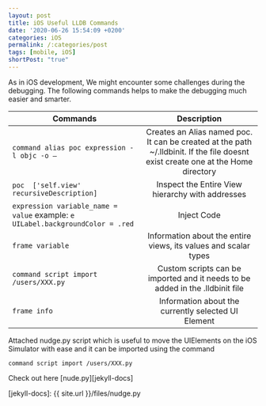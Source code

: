 ```yaml
---
layout: post
title: iOS Useful LLDB Commands
date: '2020-06-26 15:54:09 +0200'
categories: iOS
permalink: /:categories/post
tags: [mobile, iOS]
shortPost: "true"
---
```


As in iOS development, We might encounter some challenges during the debugging. The following commands helps to make the debugging much easier and smarter.


|  Commands     | Description   |
| ------------- |:-------------:| 
| `command alias poc expression -l objc -o —`  | Creates an Alias named poc. It can be created at the path ~/.lldbinit. If the file doesnt exist create one at the Home directory | 
| `poc  ['self.view' recursiveDescription]`     | Inspect the Entire View hierarchy with addresses| 
| `expression variable_name = value` example: `e UILabel.backgroundColor = .red` | Inject Code| 
| `frame variable` | Information about the entire views, its values and scalar types| 
| `command script import /users/XXX.py` | Custom scripts can be imported and it needs to be added in the .lldbinit file| 
| `frame info` | Information about the currently selected UI Element| 

Attached nudge.py script which is useful to move the UIElements on the iOS Simulator with ease and it can be imported using the command

`command script import /users/XXX.py`

Check out here [nude.py][jekyll-docs]

[jekyll-docs]: {{ site.url }}/files/nudge.py
 
